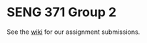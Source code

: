 # SENG 371 Group 2

See the [wiki](https://github.com/hsmethurst/SENG371_Group2/wiki) for our assignment submissions.

